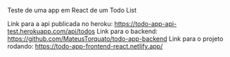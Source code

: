 Teste de uma app em React de um Todo List

Link para a api publicada no heroku: https://todo-app-api-test.herokuapp.com/api/todos
Link para o backend: https://github.com/MateusTorquato/todo-app-backend
Link para o projeto rodando: https://todo-app-frontend-react.netlify.app/
